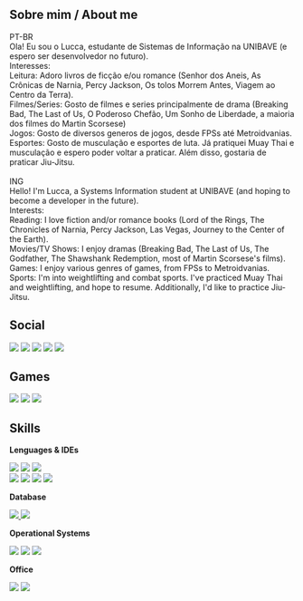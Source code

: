 ## Sobre mim / About me
PT-BR <br>
Ola! Eu sou o Lucca, estudante de Sistemas de Informação na UNIBAVE (e espero ser desenvolvedor no futuro).<br>
Interesses:<br>
Leitura: Adoro livros de ficção e/ou romance (Senhor dos Aneis, As Crônicas de Narnia, Percy Jackson, Os tolos Morrem Antes, Viagem ao Centro da Terra).<br>
Filmes/Series: Gosto de filmes e series principalmente de drama (Breaking Bad, The Last of Us, O Poderoso Chefão, Um Sonho de Liberdade, a maioria dos filmes do Martin Scorsese)<br>
Jogos: Gosto de diversos generos de jogos, desde FPSs até Metroidvanias.<br>
Esportes: Gosto de musculação e esportes de luta. Já pratiquei Muay Thai e musculação e espero poder voltar a praticar. Além disso, gostaria de praticar Jiu-Jitsu.<br>
<br>
ING<br>
Hello! I'm Lucca, a Systems Information student at UNIBAVE (and hoping to become a developer in the future).<br>
Interests:<br>
Reading: I love fiction and/or romance books (Lord of the Rings, The Chronicles of Narnia, Percy Jackson, Las Vegas, Journey to the Center of the Earth).<br>
Movies/TV Shows: I enjoy dramas (Breaking Bad, The Last of Us, The Godfather, The Shawshank Redemption, most of Martin Scorsese's films).<br>
Games: I enjoy various genres of games, from FPSs to Metroidvanias.<br>
Sports: I'm into weightlifting and combat sports. I've practiced Muay Thai and weightlifting, and hope to resume. Additionally, I'd like to practice Jiu-Jitsu.<br>

<!--
For when I really have status...
<div>
  <img height="180cm" src="https://github-readme-stats.vercel.app/api?username=LuccaPMuller&show_icons=true">
  <img height="180cm" src="https://github-readme-stats.vercel.app/api/top-langs?username=LuccaPmuller&layout=compact&langs-count=16">
</div>
-->

## Social 
<div>
  <a href="https://wa.me/5548988015357" target ="_blank"><img src="https://img.shields.io/badge/WhatsApp-25D366?style=for-the-badge&logo=whatsapp&logoColor=white" target ="_blank"></a>
  <a href="https://www.instagram.com/luccapmuller/?next=%2Fs0r%2F" target ="_blank"><img src="https://img.shields.io/badge/Instagram-E4405F?style=for-the-badge&logo=instagram&logoColor=white" target ="_blank"></a>
  <a href="mailto:luccapmuller@gmail.com" target ="_blank"><img src="https://img.shields.io/badge/Gmail-D14836?style=for-the-badge&logo=gmail&logoColor=white" target ="_blank"></a>
  <a href="https://www.linkedin.com/in/luccapmuller/" target ="_blank"><img src="https://img.shields.io/badge/LinkedIn-0077B5?style=for-the-badge&logo=linkedin&logoColor=white" target ="_blank"></a>
  <a href="https://pt.quora.com/profile/Lucca-Paladini" target ="_blank"><img src="https://img.shields.io/badge/Quora-%23B92B27.svg?&style=for-the-badge&logo=Quora&logoColor=white" target ="_blank"></a>
  
</div>

## Games
<div>
  <a href="https://steamcommunity.com/profiles/76561198883631826/" target ="_blank"><img src="https://img.shields.io/badge/Steam-000000?style=for-the-badge&logo=steam&logoColor=white" target ="_blank"></a>
  <a href="" target ="_blank"><img src="https://img.shields.io/badge/Epic%20Games-313131?style=for-the-badge&logo=Epic%20Games&logoColor=white" target ="_blank"></a>
  <a href="" target ="_blank"><img src="https://img.shields.io/badge/PlayStation-003791?style=for-the-badge&logo=playstation&logoColor=white" target ="_blank"></a>
</div>

## Skills

**Lenguages & IDEs**

<div>
  <a href="" target ="_blank"><img src="https://img.shields.io/badge/Java-ED8B00?style=for-the-badge&logo=openjdk&logoColor=white" target ="_blank"></a>
  <a href="" target ="_blank"><img src="https://img.shields.io/badge/PHP-777BB4?style=for-the-badge&logo=php&logoColor=white" target ="_blank"></a>
  <a href="" target ="_blank"><img src="https://img.shields.io/badge/HTML5-E34F26?style=for-the-badge&logo=html5&logoColor=white" target ="_blank"></a><br>
  <a href="" target ="_blank"><img src="https://img.shields.io/badge/IntelliJ_IDEA-000000.svg?style=for-the-badge&logo=intellij-idea&logoColor=white" target ="_blank"></a>
  <a href="" target ="_blank"><img src="https://img.shields.io/badge/Eclipse-2C2255?style=for-the-badge&logo=eclipse&logoColor=white" target ="_blank"></a>
  <a href="" target ="_blank"><img src="https://img.shields.io/badge/Visual_Studio_Code-0078D4?style=for-the-badge&logo=visual%20studio%20code&logoColor=white" target ="_blank"></a>
  <a href="" target ="_blank"><img src="https://img.shields.io/badge/Notepad++-90E59A.svg?style=for-the-badge&logo=notepad%2B%2B&logoColor=black" target ="_blank"></a>
</div>

**Database**

<div>
  <a href="" target ="_blank"><img src="https://img.shields.io/badge/PostgreSQL-316192?style=for-the-badge&logo=postgresql&logoColor=white" target ="_blank">
  <a href="" target ="_blank"><img src="https://img.shields.io/badge/Oracle-F80000?style=for-the-badge&logo=Oracle&logoColor=white" target ="_blank"></a></a>
</div>

**Operational Systems**

<div>
  <a href="" target ="_blank"><img src="https://img.shields.io/badge/Windows-0078D6?style=for-the-badge&logo=windows&logoColor=white" target ="_blank"></a>
  <a href="" target ="_blank"><img src="https://img.shields.io/badge/Ubuntu-E95420?style=for-the-badge&logo=ubuntu&logoColor=white" target ="_blank"></a>
  <a href="" target ="_blank"><img src="https://img.shields.io/badge/Debian-A81D33?style=for-the-badge&logo=debian&logoColor=white" target ="_blank"></a>
</div>

**Office**

<div>
  <a href="" target ="_blank"><img src="https://img.shields.io/badge/Microsoft_Office-D83B01?style=for-the-badge&logo=microsoft-office&logoColor=white" target ="_blank"></a>
  <a href="" target ="_blank"><img src="https://img.shields.io/badge/Notion-000000?style=for-the-badge&logo=notion&logoColor=white" target ="_blank"></a>
</div>
